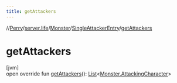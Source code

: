```yaml
---
title: getAttackers
---
```

//[Perry](../../../../index.html)/[server.life](../../index.html)/[Monster](../index.html)/[SingleAttackerEntry](index.html)/[getAttackers](get-attackers.html)



# getAttackers



[jvm]\
open override fun [getAttackers](get-attackers.html)(): [List](https://kotlinlang.org/api/latest/jvm/stdlib/kotlin.collections/-list/index.html)&lt;[Monster.AttackingCharacter](../-attacking-character/index.html)&gt;




